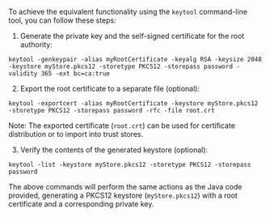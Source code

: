 To achieve the equivalent functionality using the `keytool` command-line tool, you can follow these
steps:

1. Generate the private key and the self-signed certificate for the root authority:

```
keytool -genkeypair -alias myRootCertificate -keyalg RSA -keysize 2048 -keystore myStore.pkcs12 -storetype PKCS12 -storepass password -validity 365 -ext bc=ca:true
```

2. Export the root certificate to a separate file (optional):

```
keytool -exportcert -alias myRootCertificate -keystore myStore.pkcs12 -storetype PKCS12 -storepass password -rfc -file root.crt
```

Note: The exported certificate (`root.crt`) can be used for certificate distribution or to import
into trust stores.

3. Verify the contents of the generated keystore (optional):

```
keytool -list -keystore myStore.pkcs12 -storetype PKCS12 -storepass password
```

The above commands will perform the same actions as the Java code provided, generating a PKCS12
keystore (`myStore.pkcs12`) with a root certificate and a corresponding private key.